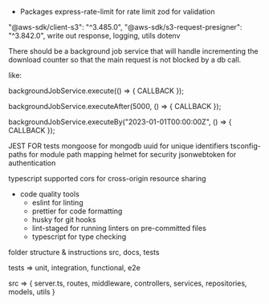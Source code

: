 
- Packages
express-rate-limit for rate limit
zod for validation

"@aws-sdk/client-s3": "^3.485.0",
"@aws-sdk/s3-request-presigner": "^3.842.0",
write out response, logging, utils 
dotenv


There should be a background job service that will handle incrementing the download counter so that the main request is not blocked by a db call.

like:

backgroundJobService.execute(() => {
   CALLBACK
});

backgroundJobService.executeAfter(5000, () => {
   CALLBACK
});


backgroundJobService.executeBy("2023-01-01T00:00:00Z", () => {
  CALLBACK
});


JEST FOR tests
mongoose for mongodb
uuid for unique identifiers
tsconfig-paths for module path mapping
helmet for security
jsonwebtoken for authentication

typescript supported
cors for cross-origin resource sharing


- code quality tools
    - eslint for linting
    - prettier for code formatting
    - husky for git hooks
    - lint-staged for running linters on pre-committed files
    - typescript for type checking

folder structure & instructions
 src, docs, tests


 tests => unit, integration, functional, e2e

 src => {
    server.ts,
    routes,
    middleware,
    controllers,
    services,
    repositories,
    models,
    utils
 }
